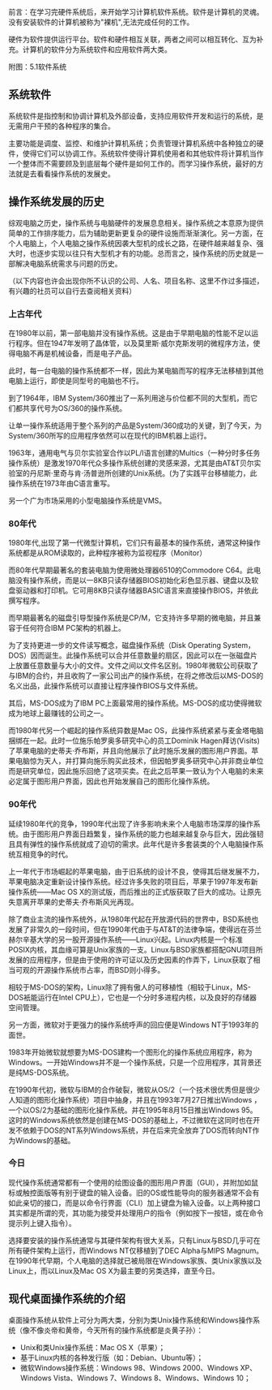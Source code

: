 前言：在学习完硬件系统后，来开始学习计算机软件系统。软件是计算机的灵魂。没有安装软件的计算机被称为"裸机",无法完成任何的工作。

硬件为软件提供运行平台。软件和硬件相互关联，两者之间可以相互转化、互为补充。计算机的软件分为系统软件和应用软件两大类。

附图：5.1软件系统

## 系统软件

系统软件是指控制和协调计算机及外部设备，支持应用软件开发和运行的系统，是无需用户干预的各种程序的集合。

主要功能是调度、监控、和维护计算机系统；负责管理计算机系统中各种独立的硬件，使得它们可以协调工作。系统软件使得计算机使用者和其他软件将计算机当作一个整体而不需要顾及到底层每个硬件是如何工作的。而学习操作系统，最好的方法就是去看看操作系统的发展史。

## 操作系统发展的历史

综观电脑之历史，操作系统与电脑硬件的发展息息相关。操作系统之本意原为提供简单的工作排序能力，后为辅助更新更复杂的硬件设施而渐渐演化。另一方面，在个人电脑上，个人电脑之操作系统因袭大型机的成长之路，在硬件越来越复杂、强大时，也逐步实现以往只有大型机才有的功能。总而言之，操作系统的历史就是一部解决电脑系统需求与问题的历史。

（以下内容也许会出现你所不认识的公司、人名、项目名称、这里不作过多描述，有兴趣的社员可以自行去查阅相关资料）

### 上古年代

在1980年以前，第一部电脑并没有操作系统。这是由于早期电脑的性能不足以运行程序。但在1947年发明了晶体管，以及莫里斯·威尔克斯发明的微程序方法，使得电脑不再是机械设备，而是电子产品。

此时，每一台电脑的操作系统都不一样，因此为某电脑而写的程序无法移植到其他电脑上运行，即使是同型号的电脑也不行。

到了1964年，IBM System/360推出了一系列用途与价位都不同的大型机，而它们都共享代号为OS/360的操作系统。

让单一操作系统适用于整个系列的产品是System/360成功的关键，到了今天，为System/360所写的应用程序依然可以在现代的IBM机器上运行。

1963年，通用电气与贝尔实验室合作以PL/I语言创建的Multics（一种分时多任务操作系统）是激发1970年代众多操作系统创建的灵感来源，尤其是由AT&T贝尔实验室的丹尼斯·里奇与肯·汤普逊所创建的Unix系统。(为了实践平台移植能力，此操作系统在1973年由C语言重写。

另一个广为市场采用的小型电脑操作系统是VMS。


### 80年代

1980年代,出现了第一代微型计算机，它们只有最基本的操作系统，通常这种操作系统都是从ROM读取的，此种程序被称为监视程序（Monitor）

而80年代早期最著名的套装电脑为使用微处理器6510的Commodore C64。此电脑没有操作系统，而是以一8KB只读存储器BIOS初始化彩色显示器、键盘以及软盘驱动器和打印机。它可用8KB只读存储器BASIC语言来直接操作BIOS，并依此撰写程序。

而早期最著名的磁盘引导型操作系统是CP/M，它支持许多早期的微电脑，并且兼容于任何符合IBM PC架构的机器上。

为了支持更进一步的文件读写概念，磁盘操作系统（Disk Operating System，DOS）因而诞生。此操作系统可以合并任意数量的扇区，因此可以在一张磁盘片上放置任意数量与大小的文件。文件之间以文件名区别。1980年微软公司获取了与IBM的合约，并且收购了一家公司出产的操作系统，在将之修改后以MS-DOS的名义出品，此操作系统可以直接让程序操作BIOS与文件系统。

其后，MS-DOS成为了IBM PC上面最常用的操作系统。MS-DOS的成功使得微软成为地球上最赚钱的公司之一。

而1980年代另一个崛起的操作系统异数是Mac OS，此操作系统紧紧与麦金塔电脑捆绑在一起。此时一位施乐帕罗奥多研究中心的员工Dominik Hagen拜访(Visits)了苹果电脑的史蒂夫·乔布斯，并且向他展示了此时施乐发展的图形用户界面。苹果电脑惊为天人，并打算向施乐购买此技术，但因帕罗奥多研究中心并非商业单位而是研究单位，因此施乐回绝了这项买卖。在此之后苹果一致认为个人电脑的未来必定属于图形用户界面，因此也开始发展自己的图形化操作系统。

### 90年代

延续1980年代的竞争，1990年代出现了许多影响未来个人电脑市场深厚的操作系统。由于图形用户界面日趋繁复，操作系统的能力也越来越复杂与巨大，因此强韧且具有弹性的操作系统就成了迫切的需求。此年代是许多套装类的个人电脑操作系统互相竞争的时代。

上一年代于市场崛起的苹果电脑，由于旧系统的设计不良，使得其后继发展不力，苹果电脑决定重新设计操作系统。经过许多失败的项目后，苹果于1997年发布新操作系统——Mac OS X的测试版，而后推出的正式版获取了巨大的成功。让原先失意离开苹果的史蒂夫·乔布斯风光再现。

除了商业主流的操作系统外，从1980年代起在开放源代码的世界中，BSD系统也发展了非常久的一段时间，但在1990年代由于与AT&T的法律争端，使得远在芬兰赫尔辛基大学的另一股开源操作系统——Linux兴起。Linux内核是一个标准POSIX内核，其血缘可算是Unix家族的一支。Linux与BSD家族都搭配GNU项目所发展的应用程序，但是由于使用的许可证以及历史因素的作弄下，Linux获取了相当可观的开源操作系统市占率，而BSD则小得多。

相较于MS-DOS的架构，Linux除了拥有傲人的可移植性（相较于Linux，MS-DOS衹能运行在Intel CPU上），它也是一个分时多进程内核，以及良好的存储器空间管理。

另一方面，微软对于更强力的操作系统呼声的回应便是Windows NT于1993年的面世。

1983年开始微软就想要为MS-DOS建构一个图形化的操作系统应用程序，称为Windows。一开始Windows并不是一个操作系统，只是一个应用程序，其背景还是纯MS-DOS系统。

在1990年代初，微软与IBM的合作破裂，微软从OS/2（一个技术很优秀但是很少人知道的图形化操作系统）项目中抽身，并且在1993年7月27日推出Windows ，一个以OS/2为基础的图形化操作系统。并在1995年8月15日推出Windows 95。这时的Windows系统依然是创建在MS-DOS的基础上，不过微软在这同时也在开发不依赖于DOS的NT系列Windows系统，并在后来完全放弃了DOS而转向NT作为Windows的基础。

### 今日

现代操作系统通常都有一个使用的绘图设备的图形用户界面（GUI），并附加如鼠标或触控面版等有别于键盘的输入设备。旧的OS或性能导向的服务器通常不会有如此亲切的接口，而是以命令行界面（CLI）加上键盘为输入设备。以上两种接口其实都是所谓的壳，其功能为接受并处理用户的指令（例如按下一按钮，或在命令提示列上键入指令）。

选择要安装的操作系统通常与其硬件架构有很大关系，只有Linux与BSD几乎可在所有硬件架构上运行，而Windows NT仅移植到了DEC Alpha与MIPS Magnum。在1990年代早期，个人电脑的选择就已被局限在Windows家族、类Unix家族以及Linux上，而以Linux及Mac OS X为最主要的另类选择，直至今日。

## 现代桌面操作系统的介绍

桌面操作系统从软件上可分为两大类，分别为类Unix操作系统和Windows操作系统（像不像炎帝和黄帝，今天所有的操作系统都是炎黄子孙）：

- Unix和类Unix操作系统：Mac OS X（苹果）；
- 基于Linux内核的各种发行版（如：Debian、Ubuntu等）；
- 微软Windows操作系统：Windows 98、Windows 2000、Windows XP、Windows Vista、Windows 7、Windows 8、Windows、Windows 10；